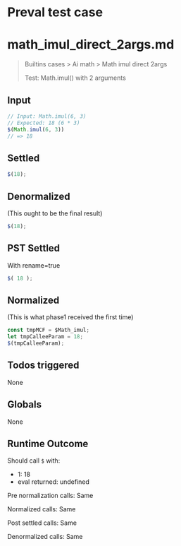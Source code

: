 # Preval test case

# math_imul_direct_2args.md

> Builtins cases > Ai math > Math imul direct 2args
>
> Test: Math.imul() with 2 arguments

## Input

`````js filename=intro
// Input: Math.imul(6, 3)
// Expected: 18 (6 * 3)
$(Math.imul(6, 3))
// => 18
`````


## Settled


`````js filename=intro
$(18);
`````


## Denormalized
(This ought to be the final result)

`````js filename=intro
$(18);
`````


## PST Settled
With rename=true

`````js filename=intro
$( 18 );
`````


## Normalized
(This is what phase1 received the first time)

`````js filename=intro
const tmpMCF = $Math_imul;
let tmpCalleeParam = 18;
$(tmpCalleeParam);
`````


## Todos triggered


None


## Globals


None


## Runtime Outcome


Should call `$` with:
 - 1: 18
 - eval returned: undefined

Pre normalization calls: Same

Normalized calls: Same

Post settled calls: Same

Denormalized calls: Same
